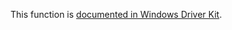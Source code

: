 This function is [documented in Windows Driver Kit](https://learn.microsoft.com/en-us/windows-hardware/drivers/ddi/ntifs/nf-ntifs-zwcreateevent).
